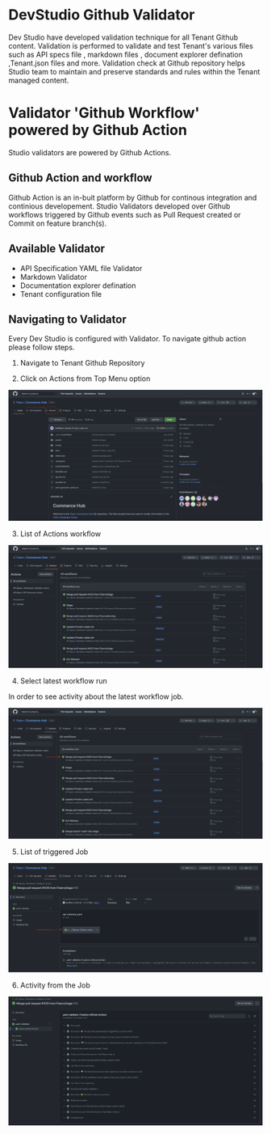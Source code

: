 # DevStudio Github Validator

Dev Studio have developed validation technique for all Tenant Github content. Validation is performed to validate and test Tenant's various files such as API specs file , markdown files , document explorer defination ,Tenant.json files and more. Validation check at Github repository helps Studio team to maintain and preserve standards and rules within the Tenant managed content.

# Validator 'Github Workflow' powered by Github Action

Studio validators are powered by Github Actions. 

## Github Action and workflow

Github Action is an in-buit platform by Github for continous integration and continious developement. Studio Validators developed over Github workflows triggered by Github events such as Pull Request created or Commit on feature branch(s).

## Available Validator

  * API Specification YAML file Validator
  * Markdown Validator
  * Documentation explorer defination
  * Tenant configuration file


## Navigating to Validator
 Every Dev Studio is configured with Validator. To navigate github action please follow steps. 

1. Navigate to Tenant Github Repository

2. Click on Actions from Top Menu option

![Git Action](../images/action-path.png)

3. List of Actions workflow

![Git Action Overview](../images/overview-actions.png)

4. Select latest workflow run
 
In order to see activity about the latest workflow job.

![Git Action workflow](../images/workflow-job.png)

5. List of triggered Job

![Git Action Jobs](../images/action-jobs.png)

6. Activity from the Job

![Git Action Job Activity](../images/action-job-activity.png)


